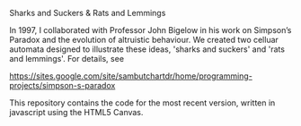 Sharks and Suckers & Rats and Lemmings

In 1997, I collaborated with Professor John Bigelow in his work on Simpson’s Paradox and the evolution of altruistic behaviour. 
We created two celluar automata designed to illustrate these ideas, 'sharks and suckers' and 'rats and lemmings'. For details, see

https://sites.google.com/site/sambutchartdr/home/programming-projects/simpson-s-paradox

This repository contains the code for the most recent version, written in javascript using the HTML5 Canvas.
